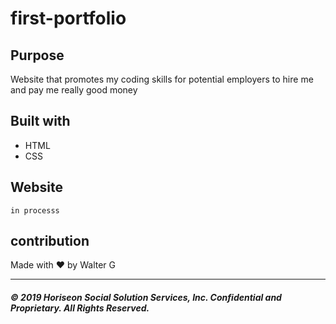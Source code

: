 # first-portfolio

## Purpose
Website that promotes my coding skills for potential employers to hire me and pay me really good money 

## Built with
* HTML
* CSS

## Website
```
in processs
```

## contribution
Made with ❤️️ by Walter G


---
##### © 2019 Horiseon Social Solution Services, Inc. Confidential and Proprietary. All Rights Reserved.